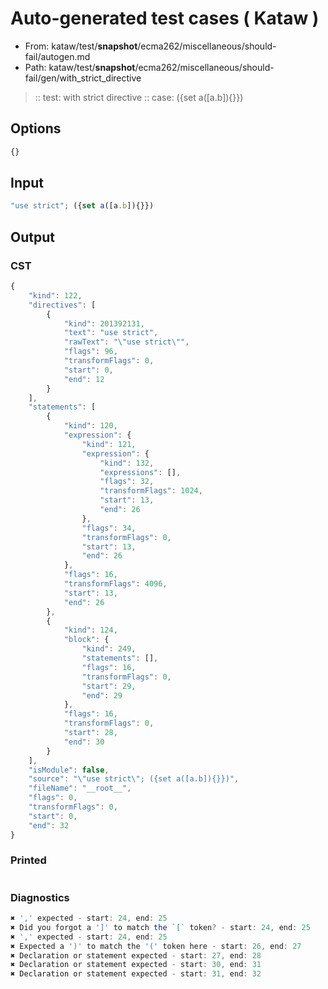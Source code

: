 # Auto-generated test cases ( Kataw )
- From: kataw/test/__snapshot__/ecma262/miscellaneous/should-fail/autogen.md
- Path: kataw/test/__snapshot__/ecma262/miscellaneous/should-fail/gen/with_strict_directive
> :: test: with strict directive
> :: case: ({set a([a.b]){}})
## Options

`````js
{}
`````
## Input

`````js
"use strict"; ({set a([a.b]){}})
`````
## Output

### CST

```javascript
{
    "kind": 122,
    "directives": [
        {
            "kind": 201392131,
            "text": "use strict",
            "rawText": "\"use strict\"",
            "flags": 96,
            "transformFlags": 0,
            "start": 0,
            "end": 12
        }
    ],
    "statements": [
        {
            "kind": 120,
            "expression": {
                "kind": 121,
                "expression": {
                    "kind": 132,
                    "expressions": [],
                    "flags": 32,
                    "transformFlags": 1024,
                    "start": 13,
                    "end": 26
                },
                "flags": 34,
                "transformFlags": 0,
                "start": 13,
                "end": 26
            },
            "flags": 16,
            "transformFlags": 4096,
            "start": 13,
            "end": 26
        },
        {
            "kind": 124,
            "block": {
                "kind": 249,
                "statements": [],
                "flags": 16,
                "transformFlags": 0,
                "start": 29,
                "end": 29
            },
            "flags": 16,
            "transformFlags": 0,
            "start": 28,
            "end": 30
        }
    ],
    "isModule": false,
    "source": "\"use strict\"; ({set a([a.b]){}})",
    "fileName": "__root__",
    "flags": 0,
    "transformFlags": 0,
    "start": 0,
    "end": 32
}
```

### Printed

```javascript

```

### Diagnostics

```javascript
✖ ',' expected - start: 24, end: 25
✖ Did you forgot a ']' to match the `[` token? - start: 24, end: 25
✖ ',' expected - start: 24, end: 25
✖ Expected a ')' to match the '(' token here - start: 26, end: 27
✖ Declaration or statement expected - start: 27, end: 28
✖ Declaration or statement expected - start: 30, end: 31
✖ Declaration or statement expected - start: 31, end: 32

```


